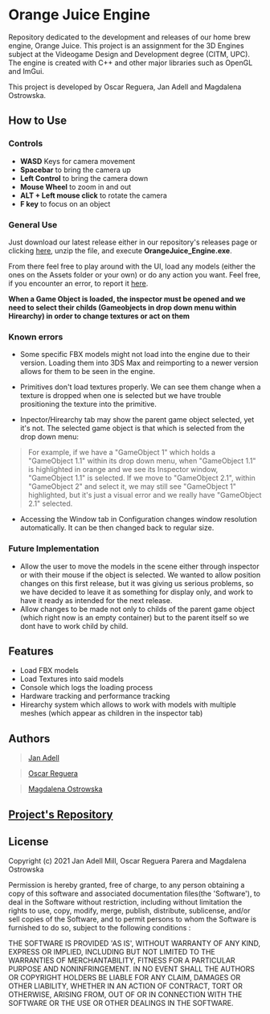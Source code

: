# Orange Juice Engine
Repository dedicated to the development and releases of our home brew engine, Orange Juice. This project is an assignment for the 3D Engines subject at the Videogame Design and Development degree (CITM, UPC). The engine is created with C++ and other major libraries such as OpenGL and ImGui.

This project is developed by Oscar Reguera, Jan Adell and Magdalena Ostrowska. 

## How to Use

### Controls
* **WASD** Keys for camera movement
* **Spacebar** to bring the camera up
* **Left Control** to bring the camera down
* **Mouse Wheel** to zoom in and out
* **ALT + Left mouse click** to rotate the camera
* **F key** to focus on an object

### General Use

Just download our latest release either in our repository's releases page or clicking [here](https://github.com/JanAdell/OrangeJuice-Engine/releases), unzip the file, and execute **OrangeJuice_Engine.exe**.

From there feel free to play around with the UI, load any models (either the ones on the Assets folder or your own) or do any action you want. Feel free, if you encounter an error, to report it [here](https://github.com/JanAdell/OrangeJuice-Engine/issues).

**When a Game Object is loaded, the inspector must be opened and we need to select their childs (Gameobjects in drop down menu within Hirearchy) in order to change textures or act on them**

### Known errors

* Some specific FBX models might not load into the engine due to their version. Loading them into 3DS Max and reimporting to a newer version allows for them to be seen in the engine.

* Primitives don't load textures properly. We can see them change when a texture is dropped when one is selected but we have trouble prositioning the texture into the primitive.

* Inpector/Hirearchy tab may show the parent game object selected, yet it's not. The selected game object is that which is selected from the drop down menu: 
> For example, if we have a "GameObject 1" which holds a "GameObject 1.1" within its drop down menu, when "GameObject 1.1" is highlighted in orange and we see its Inspector window, "GameObject 1.1" is selected. If we move to "GameObject 2.1", within "GameObject 2" and select it, we may still see "GameObject 1" highlighted, but it's just a visual error and we really have "GameObject 2.1" selected. 

* Accessing the Window tab in Configuration changes window resolution automatically. It can be then changed back to regular size.

### Future Implementation

* Allow the user to move the models in the scene either through inspector or with their mouse if the object is selected. We wanted to allow position changes on this first release, but it was giving us serious problems, so we have decided to leave it as something for display only, and work to have it ready as intended for the next release. 
* Allow changes to be made not only to childs of the parent game object (which right now is an empty container) but to the parent itself so we dont have to work child by child. 

## Features

* Load FBX models
* Load Textures into said models
* Console which logs the loading process
* Hardware tracking and performance tracking
* Hirearchy system which allows to work with models with multiple meshes (which appear as children in the inspector tab)

## Authors

> [Jan Adell](https://github.com/JanAdell)

> [Oscar Reguera](https://github.com/oscarrep)

> [Magdalena Ostrowska](https://github.com/magdaostrowska)

## [Project's Repository](https://github.com/JanAdell/OrangeJuice-Engine)

## License

Copyright (c) 2021 Jan Adell Mill, Oscar Reguera Parera and Magdalena Ostrowska

Permission is hereby granted, free of charge, to any person obtaining a copy of this software and associated documentation files(the 'Software'), to deal in the Software without restriction, including without limitation the rights to use, copy, modify, merge, publish, distribute, sublicense, and/or sell copies of the Software, and to permit persons to whom the Software is furnished to do so, subject to the following conditions :

THE SOFTWARE IS PROVIDED 'AS IS', WITHOUT WARRANTY OF ANY KIND, EXPRESS OR IMPLIED, INCLUDING BUT NOT LIMITED TO THE WARRANTIES OF MERCHANTABILITY, FITNESS FOR A PARTICULAR PURPOSE AND NONINFRINGEMENT. IN NO EVENT SHALL THE AUTHORS OR COPYRIGHT HOLDERS BE LIABLE FOR ANY CLAIM, DAMAGES OR OTHER LIABILITY, WHETHER IN AN ACTION OF CONTRACT, TORT OR OTHERWISE, ARISING FROM, OUT OF OR IN CONNECTION WITH THE SOFTWARE OR THE USE OR OTHER DEALINGS IN THE SOFTWARE.
